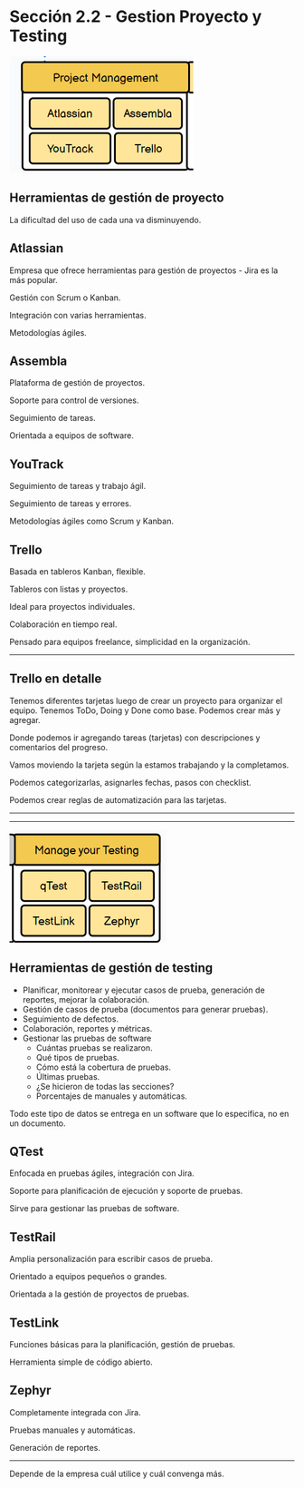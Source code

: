 # Sección 2.2 - Gestion Proyecto y Testing

![image.png](Secci%C3%B3n%202%202%20-%20Gestion%20Proyecto%20y%20Testing%20223b0f9d9c8980d0b050f2af8f804ed9/image.png)

## Herramientas de gestión de proyecto

La dificultad del uso de cada una va disminuyendo.

## Atlassian

Empresa que ofrece herramientas para gestión de proyectos - Jira es la más popular.

Gestión con Scrum o Kanban.

Integración con varias herramientas.

Metodologías ágiles.

## Assembla

Plataforma de gestión de proyectos.

Soporte para control de versiones.

Seguimiento de tareas.

Orientada a equipos de software.

## YouTrack

Seguimiento de tareas y trabajo ágil.

Seguimiento de tareas y errores.

Metodologías ágiles como Scrum y Kanban.

## Trello

Basada en tableros Kanban, flexible.

Tableros con listas y proyectos.

Ideal para proyectos individuales.

Colaboración en tiempo real.

Pensado para equipos freelance, simplicidad en la organización.

---

## Trello en detalle

Tenemos diferentes tarjetas luego de crear un proyecto para organizar el equipo.
Tenemos ToDo, Doing y Done como base. Podemos crear más y agregar.

Donde podemos ir agregando tareas (tarjetas) con descripciones y comentarios del progreso.

Vamos moviendo la tarjeta según la estamos trabajando y la completamos.

Podemos categorizarlas, asignarles fechas, pasos con checklist.

Podemos crear reglas de automatización para las tarjetas.

---

---

![image.png](Secci%C3%B3n%202%202%20-%20Gestion%20Proyecto%20y%20Testing%20223b0f9d9c8980d0b050f2af8f804ed9/image%201.png)

## Herramientas de gestión de testing

- Planificar, monitorear y ejecutar casos de prueba, generación de reportes, mejorar la colaboración.
- Gestión de casos de prueba (documentos para generar pruebas).
- Seguimiento de defectos.
- Colaboración, reportes y métricas.
- Gestionar las pruebas de software
    - Cuántas pruebas se realizaron.
    - Qué tipos de pruebas.
    - Cómo está la cobertura de pruebas.
    - Últimas pruebas.
    - ¿Se hicieron de todas las secciones?
    - Porcentajes de manuales y automáticas.

Todo este tipo de datos se entrega en un software que lo especifica, no en un documento.

## QTest

Enfocada en pruebas ágiles, integración con Jira.

Soporte para planificación de ejecución y soporte de pruebas.

Sirve para gestionar las pruebas de software.

## TestRail

Amplia personalización para escribir casos de prueba.

Orientado a equipos pequeños o grandes.

Orientada a la gestión de proyectos de pruebas.

## TestLink

Funciones básicas para la planificación, gestión de pruebas.

Herramienta simple de código abierto.

## Zephyr

Completamente integrada con Jira.

Pruebas manuales y automáticas.

Generación de reportes.

---

Depende de la empresa cuál utilice y cuál convenga más.